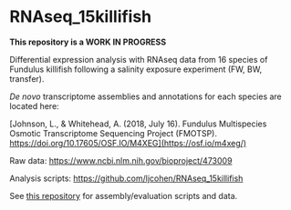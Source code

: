 # RNAseq_15killifish

**This repository is a WORK IN PROGRESS**

Differential expression analysis with RNAseq data from 16 species of Fundulus killifish following a salinity exposure experiment (FW, BW, transfer). 

*De novo* transcriptome assemblies and annotations for each species are located here:

[Johnson, L., & Whitehead, A. (2018, July 16). Fundulus Multispecies Osmotic Transcriptome Sequencing Project (FMOTSP). https://doi.org/10.17605/OSF.IO/M4XEG](https://osf.io/m4xeg/)

Raw data: https://www.ncbi.nlm.nih.gov/bioproject/473009 

Analysis scripts: https://github.com/ljcohen/RNAseq_15killifish

See [this repository](https://github.com/ljcohen/osmotic) for assembly/evaluation scripts and data.
